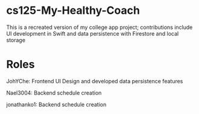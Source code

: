 # cs125-My-Healthy-Coach
This is a recreated version of my college app project; contributions include UI development in Swift and data persistence with Firestore and local storage

# Roles
JohYChe: Frontend UI Design and developed data persistence features

Nael3004: Backend schedule creation

jonathanko1: Backend schedule creation
